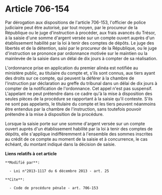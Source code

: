 # Article 706-154

Par dérogation aux dispositions de l'article 706-153, l'officier de police judiciaire peut être autorisé, par tout moyen, par
le procureur de la République ou le juge d'instruction à procéder, aux frais avancés du Trésor, à la saisie d'une somme
d'argent versée sur un compte ouvert auprès d'un établissement habilité par la loi à tenir des comptes de dépôts. Le juge des
libertés et de la détention, saisi par le procureur de la République, ou le juge d'instruction se prononce par ordonnance
motivée sur le maintien ou la mainlevée de la saisie dans un délai de dix jours à compter de sa réalisation.

L'ordonnance prise en application du premier alinéa est notifiée au ministère public, au titulaire du compte et, s'ils sont
connus, aux tiers ayant des droits sur ce compte, qui peuvent la déférer à la chambre de l'instruction par déclaration au
greffe du tribunal dans un délai de dix jours à compter de la notification de l'ordonnance. Cet appel n'est pas suspensif.
L'appelant ne peut prétendre dans ce cadre qu'à la mise à disposition des seules pièces de la procédure se rapportant à la
saisie qu'il conteste. S'ils ne sont pas appelants, le titulaire du compte et les tiers peuvent néanmoins être entendus par
la chambre de l'instruction, sans toutefois pouvoir prétendre à la mise à disposition de la procédure. 

Lorsque la saisie porte sur une somme d'argent versée sur un compte ouvert auprès d'un établissement habilité par la loi à
tenir des comptes de dépôts, elle s'applique indifféremment à l'ensemble des sommes inscrites au crédit de ce compte au
moment de la saisie et à concurrence, le cas échéant, du montant indiqué dans la décision de saisie.

**Liens relatifs à cet article**

	**Modifié par**:

	  - Loi n°2013-1117 du 6 décembre 2013 - art. 25

	**Cite**:

	  - Code de procédure pénale - art. 706-153
